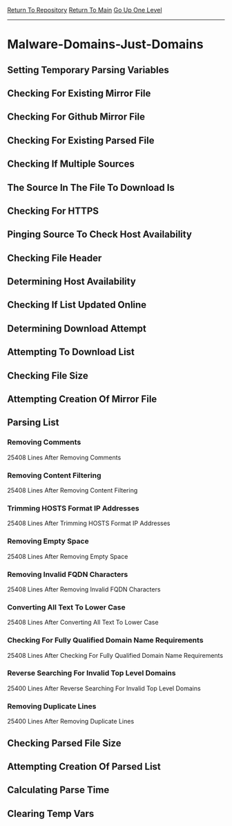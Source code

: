 [Return To Repository](https://github.com/deathbybandaid/piholeparser/)
[Return To Main](https://github.com/deathbybandaid/piholeparser/blob/master/RecentRunLogs/Mainlog.md)
[Go Up One Level](https://github.com/deathbybandaid/piholeparser/blob/master/RecentRunLogs/TopLevelScripts/30-Processing-External-Blacklists.md)
____________________________________
# Malware-Domains-Just-Domains
## Setting Temporary Parsing Variables
## Checking For Existing Mirror File
## Checking For Github Mirror File
## Checking For Existing Parsed File
## Checking If Multiple Sources
## The Source In The File To Download Is
## Checking For HTTPS
## Pinging Source To Check Host Availability
## Checking File Header
## Determining Host Availability
## Checking If List Updated Online
## Determining Download Attempt
## Attempting To Download List
## Checking File Size
## Attempting Creation Of Mirror File
## Parsing List
### Removing Comments
25408 Lines After Removing Comments
### Removing Content Filtering
25408 Lines After Removing Content Filtering
### Trimming HOSTS Format IP Addresses
25408 Lines After Trimming HOSTS Format IP Addresses
### Removing Empty Space
25408 Lines After Removing Empty Space
### Removing Invalid FQDN Characters
25408 Lines After Removing Invalid FQDN Characters
### Converting All Text To Lower Case
25408 Lines After Converting All Text To Lower Case
### Checking For Fully Qualified Domain Name Requirements
25408 Lines After Checking For Fully Qualified Domain Name Requirements
### Reverse Searching For Invalid Top Level Domains
25400 Lines After Reverse Searching For Invalid Top Level Domains
### Removing Duplicate Lines
25400 Lines After Removing Duplicate Lines
## Checking Parsed File Size
## Attempting Creation Of Parsed List
## Calculating Parse Time
## Clearing Temp Vars
